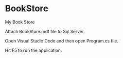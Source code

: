 # BookStore
My Book Store

Attach BookStore.mdf file to Sql Server.

Open Visual Studio Code and then open Program.cs file.

Hit F5 to run the application.